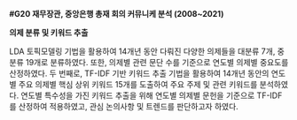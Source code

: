 **#G20 재무장관, 중앙은행 총재 회의 커뮤니케 분석 (2008~2021)**

**의제 분류 및 키워드 추출**

LDA 토픽모델링 기법을 활용하여 14개년 동안 다뤄진 다양한 의제들을 대분류 7개, 중분류 19개로 분류하였다. 또한, 의제별 관련 문단 수를 기준으로 연도별 의제별 중요도를 산정하였다.
두 번째로, TF-IDF 기반 키워드 추출 기법을 활용하여 14개년 동안의 연도별 주요 의제별 핵심 상위 키워드 15개를 도출하여 주요 주제 및 관련 키워드를 분석하였다. 연도별 특수성을 가진 키워드 추출을 위해 연도별 의제별 문헌을 기준으로 TF-IDF를 산정하여 적용하였고, 관심 논의사항 및 트렌드를 판단하고자 하였다.
